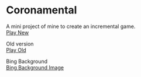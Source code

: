 # Coronamental

A mini project of mine to create an incremental game.  
[Play New](https://up937100.github.io/Coronamental/)

Old version  
[Play Old](https://up937100.github.io/Coronamental%20old/)

Bing Background  
[Bing Background Image](https://up937100.github.io/Bing_Backgrounds/)
